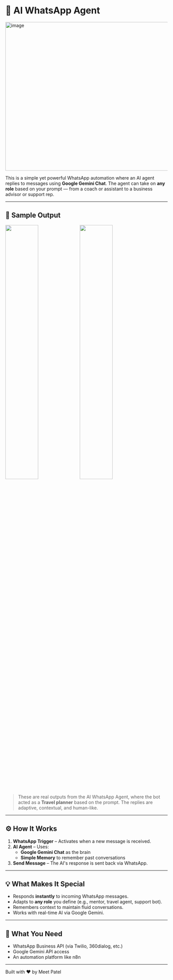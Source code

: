 # 🤖 AI WhatsApp Agent

<img width="1031" height="462" alt="image" src="https://github.com/user-attachments/assets/f689e84f-79bf-46f5-8930-4972a6851693" />

This is a simple yet powerful WhatsApp automation where an AI agent replies to messages using **Google Gemini Chat**. The agent can take on **any role** based on your prompt — from a coach or assistant to a business advisor or support rep.

---

## 🧠 Sample Output

<p float="left">
  <img src="https://github.com/user-attachments/assets/7f64ab91-8342-490e-8062-d4c5d18be6f6" width="45%" />
  <img src="https://github.com/user-attachments/assets/35b30817-5fbf-445f-b188-ccc1751c8c31" width="45%" />
</p>

> These are real outputs from the AI WhatsApp Agent, where the bot acted as a **Travel planner** based on the prompt. The replies are adaptive, contextual, and human-like.

---

## ⚙️ How It Works

1. **WhatsApp Trigger** – Activates when a new message is received.
2. **AI Agent** – Uses:
   - **Google Gemini Chat** as the brain
   - **Simple Memory** to remember past conversations
3. **Send Message** – The AI's response is sent back via WhatsApp.

---

## 💡 What Makes It Special

- Responds **instantly** to incoming WhatsApp messages.
- Adapts to **any role** you define (e.g., mentor, travel agent, support bot).
- Remembers context to maintain fluid conversations.
- Works with real-time AI via Google Gemini.

---

## 🔧 What You Need

- WhatsApp Business API (via Twilio, 360dialog, etc.)
- Google Gemini API access
- An automation platform like n8n

---

Built with ❤️ by Meet Patel

